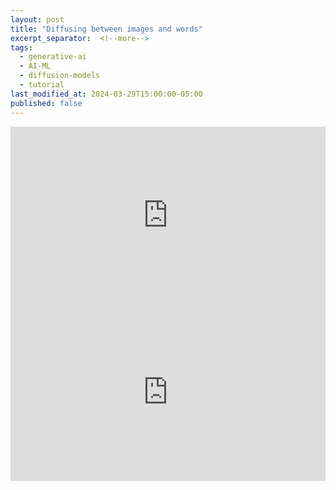 ```yaml
---
layout: post
title: "Diffusing between images and words"
excerpt_separator:  <!--more-->
tags:
  - generative-ai
  - AI-ML
  - diffusion-models
  - tutorial
last_modified_at: 2024-03-29T15:00:00-05:00
published: false
---
```


<div style="position: relative; padding-bottom: 56.25%; height: 0;"><iframe src="https://jumpshare.com/embed/X8r0iQDmGiJeDBbQbURg" frameborder="0" webkitallowfullscreen mozallowfullscreen allowfullscreen style="position: absolute; top: 0; left: 0; width: 100%; height: 100%;"></iframe></div>

<div style="position: relative; padding-bottom: 56.25%; height: 0;"><iframe src="https://jumpshare.com/embed/TDjB5J5UKSNM1ROnUSAA" frameborder="0" webkitallowfullscreen mozallowfullscreen allowfullscreen style="position: absolute; top: 0; left: 0; width: 100%; height: 100%;"></iframe></div>